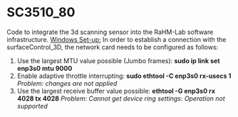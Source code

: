 # SC3510_80
Code to integrate the 3d scanning sensor into the RaHM-Lab software infrastructure.
<u>Windows Set-up:</u>
In order to establish a connection with the surfaceControl_3D, the network card needs to be configured as follows:
1) Use the largest MTU value possible (Jumbo frames): **sudo ip link set enp3s0 mtu 9000**
2) Enable adaptive throttle interrupting: **sudo ethtool -C enp3s0 rx-usecs 1** _Problem: changes are not applied_
3) Use the largest receive buffer value possible: **ethtool -G enp3s0 rx 4028 tx 4028** _Problem: Cannot get device ring settings: Operation not supported_
